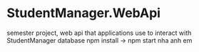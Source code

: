 # StudentManager.WebApi
semester project, web api that applications use to interact with StudentManager database
npm install -> npm start nha anh em
